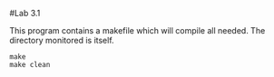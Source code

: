 #Lab 3.1


This program contains a makefile which will compile all needed. The directory monitored is itself.


```
make
make clean
```
